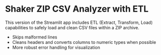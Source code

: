 # Shaker ZIP CSV Analyzer with ETL

This version of the Streamlit app includes ETL (Extract, Transform, Load) capabilities to safely load and clean CSV files within a ZIP archive.
- Skips malformed lines
- Cleans headers and converts columns to numeric types when possible
- More robust error handling for visualization

